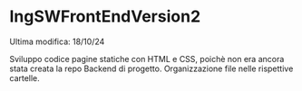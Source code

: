 # IngSWFrontEndVersion2

Ultima modifica: 18/10/24

Sviluppo codice pagine statiche con HTML e CSS, poichè non era ancora stata creata la repo Backend di progetto.
Organizzazione file nelle rispettive cartelle.
